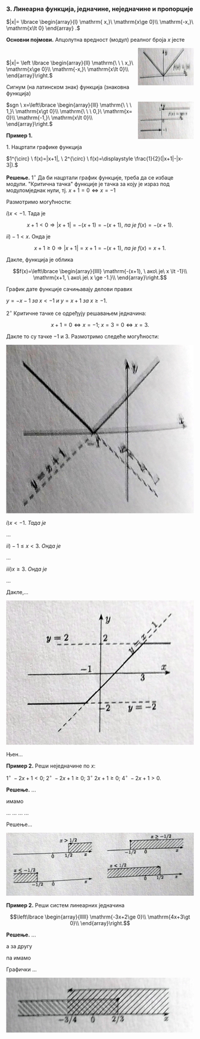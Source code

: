 ### 3. **Линеарна функција, једначине, неједначине и пропорције**

$|x|=  \lbrace 
\begin{array}{l}
\mathrm{ x,}\ \mathrm{x\ge 0}\\
\mathrm{-x,}\ \mathrm{x\lt 0}
\end{array} .$<br>

**Основни појмови.** Апцолутна вредност (модул) реалног броја $x$ јесте

<img align="right" width="150" height="100" src="s1.jpg"><br>

$|x|= \left \lbrace \begin{array}{ll}
\mathrm{\ \ \ x,}\ \mathrm{x\ge 0}\\
\mathrm{-x,}\ \mathrm{x\lt 0}\\
\end{array}\right.$<br>

Сигнум (на латинском знак) функција (знаковна функција)

<img align="right" width="150" height="100" src="s2.jpg">

$sgn \ x=\left\lbrace \begin{array}{lll}
\mathrm{\ \ \ 1,}\ \mathrm{x\gt 0}\\
\mathrm{\ \ \ 0,}\ \mathrm{x= 0}\\
\mathrm{-1,}\ \mathrm{x\lt 0}\\
\end{array}\right.$



**Пример 1.**

$1.$ Нацртати графике функција

$1^{\circ} \ f(x)=|x+1|, \ 2^{\circ} \ f(x)=\displaystyle \frac{1}{2}(|x+1|-|x-3|).$

**Решење.** $1^{\circ}$ Да би нацртали график функције, треба да се избаце модули. "Критична тачка" функције је тачка за коју је израз под модуломједнак нули, тј. $x+1=0 \Leftrightarrow x=-1$

Размотримо могућности:

$i) x<-1.$ Тада је

$$x+1 \lt 0 \Rightarrow |x+1| = -(x+1) = -(x+1),\ па \ је\  f(x)=-(x+1).$$

$ii) -1 \lt x.$ Онда је

$$x+1\ge 0 \Rightarrow |x+1|=x+1=-(x+1),\ па \ је\  f(x)=x+1.$$

Дакле, функција је облика

$$f(x)=\left\lbrace \begin{array}{llll}
\mathrm{-(x+1), \ ако\ је\ x \lt -1}\\
\mathrm{x+1, \ ако\ је\ x \ge -1.}\\
\end{array}\right.$$

График дате функције сачињавају делови правих

$y=-x-1 \ зa\ x<-1\ и\ y=x+1\ зa\ x \ge -1.$

$2^{\circ}$ Критичне тачке се одређују решавањем једначина:

$$x+1=0 \Leftrightarrow x=-1;\ x=3=0\Leftrightarrow x=3.$$

Дакле то су тачке $-1$ и $3$. Размотримо следеће могућности:

![s3](s3.jpg "s3")

$i) x<-1.\ Тада\ је$

...

$ii) -1 \le x<3.\ Онда\ је$

...

$iii)x\ge 3.\ Онда\ је$

...

Дакле,...

![s4](s4.jpg "s4")

Њен...

**Пример 2.** Реши неједначине по $x$:

$1^{\circ} \ -2x+1<0; \ 2^{\circ} \ -2x+1\ge0;\ 3^{\circ} \ 2x+1\ge 0;\ 4^{\circ} \ -2x+1>0.$

**Решење.** ...

имамо

...
...
...
...

Решењe...

![s5](s5.jpg "s5")

**Пример 2.** Реши систем линеарних једначина

$$\left\lbrace \begin{array}{lllll}
\mathrm{-3x+2\ge 0}\\
\mathrm{4x+3\gt 0}\\
\end{array}\right.$$

**Решење.** ...

а за другу

па имамо

Графички ...

![s6](s6.jpg "s6")
